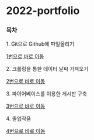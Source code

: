 # 2022-portfolio

<h3>목차</h3>

<p>1. Git으로 Github에 파일올리기</p>

[1번으로 바로 이동](https://github.com/wodbs3855/2022-portfolio/tree/main/1.%20Git%EC%9D%84%20%EC%9D%B4%EC%9A%A9%ED%95%9C%20Github%EC%97%90%20%ED%8C%8C%EC%9D%BC%20%EC%98%AC%EB%A6%AC%EA%B8%B0) <br>

<p>2. 크롤링을 통한 데이터 날씨 가져오기</p>

[2번으로 바로 이동](https://github.com/wodbs3855/2022-portfolio/tree/main/2.%20%ED%81%AC%EB%A1%A4%EB%A7%81%EC%9D%84%20%ED%86%B5%ED%95%9C%20%EB%82%A0%EC%94%A8%20%EC%A0%95%EB%B3%B4%EA%B0%80%EC%A0%B8%EC%98%A4%EA%B8%B0) <br>

<p>3. 파이어베이스를 이용한 게시판 구축</p>

[3번으로 바로 이동](https://github.com/wodbs3855/2022-portfolio/tree/main/3.%20%ED%8C%8C%EC%9D%B4%EC%96%B4%EB%B2%A0%EC%9D%B4%EC%8A%A4%EB%A5%BC%20%EC%9D%B4%EC%9A%A9%ED%95%9C%20%EA%B2%8C%EC%8B%9C%ED%8C%90%20%EB%A7%8C%EB%93%A4%EA%B8%B0) <br>


<p>4. 졸업작품</p>

[4번으로 바로 이동](https://github.com/wodbs3855/2022-portfolio/tree/main/graduationwork) <br>


